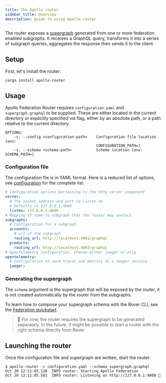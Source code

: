 ```yaml
---
title: The Apollo router
sidebar_title: Overview
description: guide to using Apollo router
---
```


The router exposes a [supergraph](https://www.apollographql.com/docs/federation/) generated from one or more federation enabled subgraphs. It receives a GraphQL query, transforms it into a series of subgraph queries, aggregates the response then sends it to the client.

## Setup

First, let's install the router:

```
cargo install apollo-router
```

## Usage

Apollo Federation Router requires `configuration.yaml` and `supergraph.graphql`
to be supplied. These are either located in the current directory or explicitly
specified via flag, either by an absolute path, or a path relative to the current
directory.

```
OPTIONS:
    -c, --config <configuration-path>    Configuration file location [env:
                                         CONFIGURATION_PATH=]
    -s, --schema <schema-path>           Schema location [env: SCHEMA_PATH=]
```

### Configuration file

The configuration file is in YAML format. Here is a reduced list of options, see [configuration](../configuration) for the complete list:

```yaml
# Configuration options pertaining to the http server component
server:
  # The socket address and port to listen on
  # Defaults to 127.0.0.1:4000
  listen: 127.0.0.1:4000
# Mapping of name to subgraph that the router may contact
subgraphs:
  # Configuration for a subgraph
  accounts:
    # url of the subgraph
    routing_url: http://localhost:4001/graphql
  products:
    routing_url: http://localhost:4003/graphql
# OpenTelemetry configuration. Choose either jaeger or otlp
opentelemetry:
  # Configuration to send traces and metrics to a Jaeger service
  jaeger:
```

### Generating the supergraph

The `schema` argument is the supergraph that will be exposed by the router, it is not created automatically by the router from the subgraphs.

To learn how to compose your supergraph schema with the Rover CLI, see the [Federation quickstart](https://www.apollographql.com/docs/federation/quickstart/#3-compose-the-supergraph-schema).

> 🚧 For now, the router requires the supergraph to be generated separately. In the future, it might be possible to start a router with the right schema directly from Rover

## Launching the router

Once the configuration file and supergraph are written, start the router:

```
$ apollo-router -c configuration.yaml --schema supergraph.graphql
Oct 20 12:11:05.128  INFO router: Starting Apollo Federation
Oct 20 12:11:05.581  INFO router: Listening on http://127.0.0.1:4000 🚀
```
